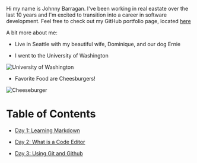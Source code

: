 
Hi my name is Johnny Barragan. I've been working in real eastate over the last 10 years and I'm excited to transition into a career in software development. Feel free to check out my GitHub portfolio page, located [here](https://github.com/johnhbarragan)

A bit more about me: 

* Live in Seattle with my beautiful wife, Dominique, and our dog Ernie

* I went to the University of Washington

![University of Washington](https://s3-us-west-2.amazonaws.com/uw-s3-cdn/wp-content/uploads/sites/98/2014/09/07212308/Logos-FeatureImage.png)


* Favorite Food are Cheesburgers!

 ![Cheeseburger](https://image.pngaaa.com/862/126862-small.png)



# Table of Contents
* [Day 1: Learning Markdown](https://johnhbarragan.github.io/reading-notes/day1note)

* [Day 2: What is a Code Editor](https://johnhbarragan.github.io/reading-notes/day2notes)

* [Day 3: Using Git and Github](https://johnhbarragan.github.io/reading-notes/day3notes) 
